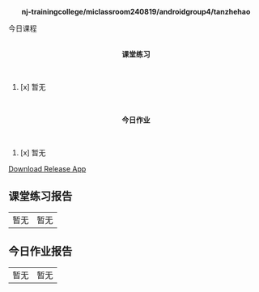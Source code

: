 <div>
    <p align="center">
        <strong>nj-trainingcollege/miclassroom240819/androidgroup4/tanzhehao</strong>
        <br>
    </p>
    今日课程
    <br><br>
    <p align="center"><strong>课堂练习</strong></p>
    <br>
</div>

1. [x] 暂无


<div>
    <br>
    <p align="center"><strong>今日作业</strong></p>
    <br>
</div>

1. [x] 暂无

<div>
    <a href="https://partner-gitlab.mioffice.cn/nj-trainingcollege/miclassroom240819/androidgroup4/tanzhehao/homework/-/raw/main/day4/app/release/app-release.apk?inline=false">Download Release App</a>
    <br>
</div>

## 课堂练习报告

|      |      |
| ---- | ---- |
| 暂无 | 暂无 |

## 今日作业报告

|      |      |
| ---- | ---- |
| 暂无 | 暂无 |
